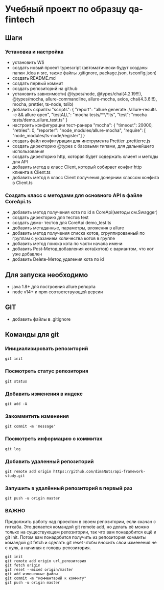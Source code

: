 # Учебный проект по образцу qa-fintech

## Шаги

### Установка и настройка
- установить WS
- создать новый проект typescript (автоматически будут созданы папки .idea  и 
src, также файлы .gitignore, package.json, tsconfig.json)
- создать README.md
- создать первый коммит
- создать репозиторий на github
- установить зависимости( @types/node, @types/chai(4.2.19!!!), @types/mocha,
  allure-commandline, allure-mocha, axios, chai(4.3.6!!!), mocha, prettier, ts-node,
  tslib)
- добавить скрипты "scripts": {
  "report": "allure generate ./allure-results -c && allure open",
  "testALL": "mocha tests/**/*.ts",
  "test": "mocha tests/demo_allure_test.ts"
  }
- настроить конфигурации тест-ранера "mocha": {
  "timeout": 20000,
  "retries": 0,
  "reporter": "node_modules/allure-mocha",
  "require": [ "node_modules/ts-node/register"] }
- создать файл конфигурации для инструмента Prettier .prettierrc.js
- создать директорию @types с базовыми типами, для дальнейшего использования
- создать директорию http, которая будет содержать клиент и методы для API
- добавить метод в класс Client, который собирает конфиг http клиента в Client.ts
- добавить метод в класс Client получения дочерним классом конфига в Client.ts
### Создать класс с методами для основного API в файле CoreApi.ts
- добавить метод получения кота по id в CoreApi(методы см.Swagger)
- создать директорию для тестов test
- создать демо- тестов для CoreApi demo_test.ts
- добавить метаданные, параметры, вложения в allure
- добавить метод получения списка котов, сгруппированный по группам с указанием количества котов в группе
- добавить метод поиска кота по части начала имени
- добавить Post-Метод добавления кота(котов) с вариантом, что кот уже добавлен
- добавить Delete-Метод удаления кота по id

## Для запуска необходимо

- java 1.8+ для построения allure репорта
- node v14+ и npm соответствующей версии

## GIT

- добавить файлы в .gitignore

## Команды для git
### Инициализировать репозиторий
```text
git init
```
### Посмотреть статус репозитория
```text
git status
```
### Добавить изменения в индекс
```text
git add -A
```
### Закоммитить изменения
```text
git commit -m 'message'
```
### Посмотреть информацию о коммитах
```text
git log
```
### Добавить удаленный репозиторий
```text
git remote add origin https://github.com/dimaNuts/api-framework-study.git
```
### Запушить в удалённый репозиторий в первый раз
```text
git push -u origin master
```
### ВАЖНО
Продолжить работу над проектом в своем репозитории,
если скачан с гитхаба.
Это делается командой git remote add,
но делать её можно только на существующем репозитории,
так что вам понадобится ещё и git init.
Потом вам понадобится получить из репозитория
коммиты командой git fetch и
сделать git reset чтобы вносить свои изменения не с нуля,
а начиная с головы репозитория.
```text
git init
git remote add origin url_репозитория
git fetch origin
git reset --mixed origin/master
git add измененные файлы
git commit -m "комментарий к коммиту"
git push -u origin master
```
